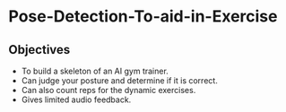 # Pose-Detection-To-aid-in-Exercise

## Objectives

- To build a skeleton of an AI gym trainer.
- Can judge your posture and determine if it is correct. 
- Can also count reps for the dynamic exercises.
- Gives limited audio feedback.
